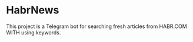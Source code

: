 # HabrNews
This project is a Telegram bot for searching fresh articles from HABR.COM WITH using keywords.
